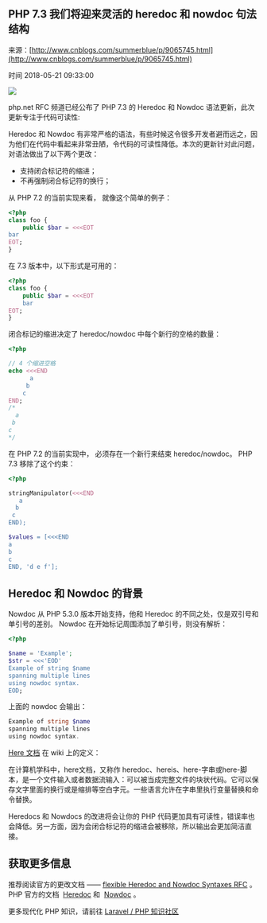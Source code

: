## PHP 7.3 我们将迎来灵活的 heredoc 和 nowdoc 句法结构

来源：[http://www.cnblogs.com/summerblue/p/9065745.html](http://www.cnblogs.com/summerblue/p/9065745.html)

时间 2018-05-21 09:33:00

 
![][0]
 
php.net RFC 频道已经公布了 PHP 7.3 的 Heredoc 和 Nowdoc 语法更新，此次更新专注于代码可读性:
 
  
Heredoc 和 Nowdoc 有非常严格的语法，有些时候这令很多开发者避而远之，因为他们在代码中看起来非常丑陋，令代码的可读性降低。本次的更新针对此问题，对语法做出了以下两个更改：
 
* 支持闭合标记符的缩进； 
* 不再强制闭合标记符的换行； 
 
从 PHP 7.2 的当前实现来看， 就像这个简单的例子：
 
```php
<?php
class foo {
    public $bar = <<<EOT
bar
EOT;
}
```
在 7.3 版本中，以下形式是可用的：
 
```php
<?php
class foo {
    public $bar = <<<EOT
    bar
EOT;
}
```
 
闭合标记的缩进决定了 heredoc/nowdoc 中每个新行的空格的数量：
 
```php
<?php

// 4 个缩进空格
echo <<<END
      a
     b
    c
END;
/*
  a
 b
c
*/
```
 
在 PHP 7.2 的当前实现中， 必须存在一个新行来结束 heredoc/nowdoc。 PHP 7.3 移除了这个约束：
 
```php
<?php

stringManipulator(<<<END
   a
  b
 c
END);

$values = [<<<END
a
b
c
END, 'd e f'];
```
## Heredoc 和 Nowdoc 的背景
 
Nowdoc 从 PHP 5.3.0 版本开始支持，他和 Heredoc 的不同之处，仅是双引号和单引号的差别。 Nowdoc 在开始标记周围添加了单引号，则没有解析：
 
```php
<?php

$name = 'Example';
$str = <<<'EOD'
Example of string $name
spanning multiple lines
using nowdoc syntax.
EOD;
```
 
上面的 nowdoc 会输出：
 
```php
Example of string $name
spanning multiple lines
using nowdoc syntax.
```
 
[Here 文档][1] 在 wiki 上的定义：
 
在计算机学科中，here文档，又称作 heredoc、hereis、here-字串或here-脚本，是一个文件输入或者数据流输入：可以被当成完整文件的块状代码。它可以保存文字里面的换行或是缩排等空白字元。一些语言允许在字串里执行变量替换和命令替换。
 
Heredocs 和 Nowdocs 的改进将会让你的 PHP 代码更加具有可读性，错误率也会降低。另一方面，因为会闭合标记符的缩进会被移除，所以输出会更加简洁直接。
 
## 获取更多信息
 
推荐阅读官方的更改文档 —— [flexible Heredoc and Nowdoc Syntaxes RFC][2] 。 PHP 官方的文档  [Heredoc][3] 和  [Nowdoc][4] 。
 
更多现代化 PHP 知识，请前往 [Laravel / PHP 知识社区][5]
 
[1]: https://en.wikipedia.org/wiki/Here_document
[2]: https://wiki.php.net/rfc/flexible_heredoc_nowdoc_syntaxes
[3]: https://php.net/manual/en/language.types.string.php#language.types.string.syntax.heredoc
[4]: https://php.net/manual/en/language.types.string.php#language.types.string.syntax.nowdoc
[5]: https://laravel-china.org/topics/10857
[0]: https://img2.tuicool.com/uYjA7bM.png 